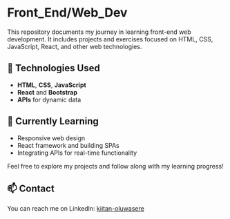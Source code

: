 # Front_End/Web_Dev

This repository documents my journey in learning front-end web development. It includes projects and exercises focused on HTML, CSS, JavaScript, React, and other web technologies.

## 🚀 Technologies Used

- **HTML**, **CSS**, **JavaScript**
- **React** and **Bootstrap**
- **APIs** for dynamic data

## 🌱 Currently Learning

- Responsive web design
- React framework and building SPAs
- Integrating APIs for real-time functionality

Feel free to explore my projects and follow along with my learning progress!

## 📫 Contact

You can reach me on LinkedIn: [kiitan-oluwasere](https://www.linkedin.com/in/kiitan-oluwasere)
